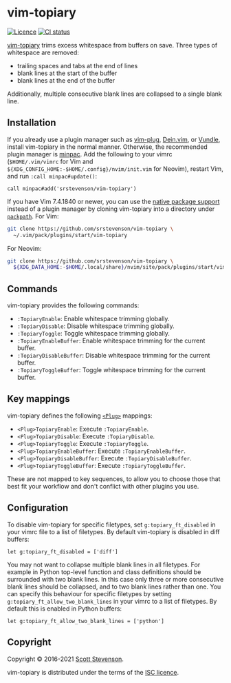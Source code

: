 # vim-topiary

[![Licence](https://img.shields.io/github/license/srstevenson/vim-topiary?label=Licence&color=blue)](https://github.com/srstevenson/vim-topiary/blob/main/LICENCE)
[![CI status](https://github.com/srstevenson/vim-topiary/workflows/CI/badge.svg)](https://github.com/srstevenson/vim-topiary/actions)

[vim-topiary] trims excess whitespace from buffers on save. Three types of
whitespace are removed:

- trailing spaces and tabs at the end of lines
- blank lines at the start of the buffer
- blank lines at the end of the buffer

Additionally, multiple consecutive blank lines are collapsed to a single blank
line.

## Installation

If you already use a plugin manager such as [vim-plug], [Dein.vim], or [Vundle],
install vim-topiary in the normal manner. Otherwise, the recommended plugin
manager is [minpac]. Add the following to your vimrc (`$HOME/.vim/vimrc` for Vim
and `${XDG_CONFIG_HOME:-$HOME/.config}/nvim/init.vim` for Neovim), restart Vim,
and run `:call minpac#update()`:

```vim
call minpac#add('srstevenson/vim-topiary')
```

If you have Vim 7.4.1840 or newer, you can use the [native package
support][packages] instead of a plugin manager by cloning vim-topiary into a
directory under [`packpath`][packpath]. For Vim:

```sh
git clone https://github.com/srstevenson/vim-topiary \
  ~/.vim/pack/plugins/start/vim-topiary
```

For Neovim:

```sh
git clone https://github.com/srstevenson/vim-topiary \
  ${XDG_DATA_HOME:-$HOME/.local/share}/nvim/site/pack/plugins/start/vim-topiary
```

## Commands

vim-topiary provides the following commands:

- `:TopiaryEnable`: Enable whitespace trimming globally.
- `:TopiaryDisable`: Disable whitespace trimming globally.
- `:TopiaryToggle`: Toggle whitespace trimming globally.
- `:TopiaryEnableBuffer`: Enable whitespace trimming for the current buffer.
- `:TopiaryDisableBuffer`: Disable whitespace trimming for the current buffer.
- `:TopiaryToggleBuffer`: Toggle whitespace trimming for the current buffer.

## Key mappings

vim-topiary defines the following [`<Plug>`][plug-mappings] mappings:

- `<Plug>TopiaryEnable`: Execute `:TopiaryEnable`.
- `<Plug>TopiaryDisable`: Execute `:TopiaryDisable`.
- `<Plug>TopiaryToggle`: Execute `:TopiaryToggle`.
- `<Plug>TopiaryEnableBuffer`: Execute `:TopiaryEnableBuffer`.
- `<Plug>TopiaryDisableBuffer`: Execute `:TopiaryDisableBuffer`.
- `<Plug>TopiaryToggleBuffer`: Execute `:TopiaryToggleBuffer`.

These are not mapped to key sequences, to allow you to choose those that best
fit your workflow and don't conflict with other plugins you use.

## Configuration

To disable vim-topiary for specific filetypes, set `g:topiary_ft_disabled` in
your vimrc file to a list of filetypes. By default vim-topiary is disabled in
diff buffers:

```vim
let g:topiary_ft_disabled = ['diff']
```

You may not want to collapse multiple blank lines in all filetypes. For example
in Python top-level function and class definitions should be surrounded with two
blank lines. In this case only three or more consecutive blank lines should be
collapsed, and to two blank lines rather than one. You can specify this
behaviour for specific filetypes by setting `g:topiary_ft_allow_two_blank_lines`
in your vimrc to a list of filetypes. By default this is enabled in Python
buffers:

```vim
let g:topiary_ft_allow_two_blank_lines = ['python']
```

## Copyright

Copyright © 2016-2021 [Scott Stevenson].

vim-topiary is distributed under the terms of the [ISC licence].

[dein.vim]: https://github.com/Shougo/dein.vim
[isc licence]: https://opensource.org/licenses/ISC
[minpac]: https://github.com/k-takata/minpac
[packages]: https://neovim.io/doc/user/repeat.html#packages
[packpath]: https://neovim.io/doc/user/options.html#'packpath'
[plug-mappings]: https://neovim.io/doc/user/map.html#%3CPlug%3E
[scott stevenson]: https://scott.stevenson.io
[vim-plug]: https://github.com/junegunn/vim-plug
[vim-topiary]: https://github.com/srstevenson/vim-topiary
[vundle]: https://github.com/VundleVim/Vundle.vim
